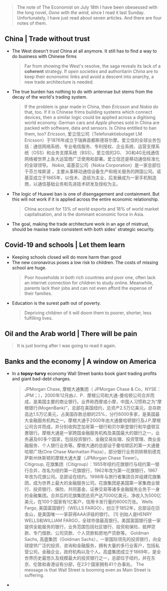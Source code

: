 > The note of The Economist on July 18th
> I have been obesessed with the long novel, *Gone with the wind*, since I read it last Sunday. Unfortunately, I have just read about seven articles. And there are four notes of them.
## China | Trade without trust
- The West doesn't trust China at all anymore. It still has to find a way to do business with Chinese firms
  > Far from showing the West's resolve, the saga reveals its lack of a **coherent** strategy. If *open societies* and authoritarin *China* are to keep their ecnonomic links and avoid a descent into anarchy, a new trade architecture is needed.
- The true burden has nothing to do with antennae but stems from the decay of the world's trading system.
  > If the problem is gear made in China, then *Ericsson* and *Nokia* do that, too. If it is Chinese frims building systems which connect devices, then a similar logic could be applied across a digitising world economy. German cars and *Apple* phones sold in China are packed with software, data and sensors. Is China entitled to ban them, too?
  > *Ericsson*, 爱立信公司（Telefonaktiebolaget LM Ericsson）于1876年成立于瑞典首都斯德哥尔摩。爱立信的全球业务包括：通信网络系统、专业电信服务、专利授权、企业系统、运营支撑系统（OSS）和业务支撑系统（BSS）。爱立信的2G、 3G和4G无线通信网络被世界上各大运营商广泛使用和部署。爱立信还是移动通信标准化的全球领导。
  > *Nokia*, 诺基亚公司（Nokia Corporation）是一家总部位于芬兰埃斯波 ，主要从事移动通信设备生产和相关服务的跨国公司。诺基亚成立于1865年，以伐木、造纸为主业，后发展成为一家手机制造商，以通信基础业务和先进技术研发及授权为主。
- The logic of Huawei ban is one of disengagement and containment. But this will not work if it is applied across the entire economic relationship.
  > China account for 13% of world exports and 18% of world market capitalisation, and is the dominant economic force in Asia.
- The goal, making the trade architecture work in an age of mistrust, should be maxise trade consistent with both sides' strategic security.

## Covid-19 and schools | Let them learn
- Keeping schools closed will do more harm than good
- The new coronavirus poses a low risk to children. The costs of missing school are huge.
  > Poor households in both rich countries and poor one, often lack an internet connection for children to study online. Meanwhile, parents lack their jobs and can not even afford the expense of their families.
- Education is the surest path out of poverty.
  > Depriving children of it will doom them to poorer, shorter, less fulfilling lives.

## Oil and the Arab world | There will be pain
> It is just boring after I was going to read it again.

## Banks and the economy | A window on America
- In a **topsy-turvy** economy Wall Street banks book giant trading profits and giant bad-debt charges.
  > JPMorgan Chase, 摩根大通集团（ JPMorgan Chase & Co，NYSE：JPM；），2000年12月由J．P．摩根公司和大通-曼哈顿公司合并而成，是美国主要的商业银行。业界称西摩或小摩，中国人习惯称之为“摩根银行(MogenBank)”，总部在美国纽约，总资产2.5万亿美元，总存款高达1.5万亿美元，占美国存款总额的25%，分行6000多家，是美国最大金融服务机构之一。摩根大通于2000年由大通曼哈顿银行及J.P.摩根公司合并而成，并分别收购芝加哥第一银行和贝尔斯登银行和华盛顿互惠银行。摩根大通是一家跨国金融服务机构及美国最大的银行之一，业务遍及60多个国家，包括投资银行、金融交易处理、投资管理、商业金融服务、个人银行业务等。摩根大通的总部设于曼哈顿区的第一大通曼哈顿广场(One Chase Manhattan Plaza），部分银行业务则转移到德克萨斯州休斯顿的摩根大通大厦（JPMorgan Chase Tower）。
  > Citigroup, 花旗集团（Citigroup）：1955年纽约花旗银行与纽约第一银行合并，改名为纽约第一花旗银行，1962年改为第一花旗银行，1967年改为花旗公司。总部设在纽约。1998年与旅行者集团合并组建花旗集团，成为世界上最大的金融服务公司。花旗集团是美国第一家集商业银行、投资银行、保险、共同基金、证券交易等诸多金融服务业务于一身的金融集团。合并后的花旗集团总资产达7000亿美元，净收入为500亿美元，在100个国家有1亿客户，信用卡发行量约6000万张。
  > Wells Fargo, 美国富国银行（WELLS FARGO），创立于1852年，总部设在旧金山，是美国唯一一家获得AAA评级的银行。 [1]  创始人是HENRY WELLS和WILLIAM FARGO，全球市值最高银行。美国富国银行是一家提供全能服务的银行，业务范围包括社区银行、投资和保险、抵押贷款、专门借款、公司贷款、个人贷款和房地产贷款等。
  > Goldman Sachs, 高盛集团（Goldman Sachs），一家国际领先的投资银行，向全球提供广泛的投资、咨询和金融服务，拥有大量的多行业客户，包括私营公司，金融企业，政府机构以及个人。高盛集团成立于1869年，是全世界历史最悠久及规模最大的投资银行之一，总部位于纽约，并在东京、伦敦和香港设有分部，在23个国家拥有41个办事处。
  > The message is that Wall Street is booming even as Main Street is suffering.
- 

